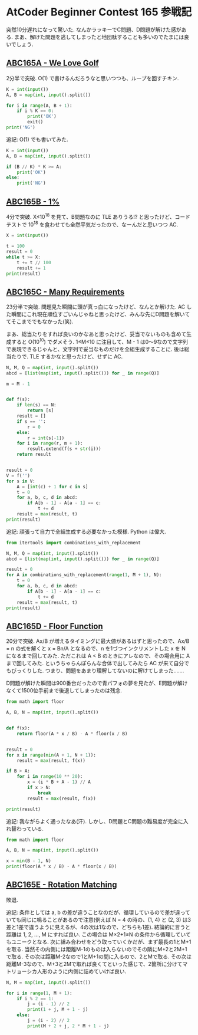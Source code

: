 # AtCoder Beginner Contest 165 参戦記

突然10分遅れになって驚いた. なんかラッキーでC問題、D問題が解けた感がある. まあ、解けた問題を逃してしまったと地団駄することも多いのでたまには良いでしょう.

## [ABC165A - We Love Golf](https://atcoder.jp/contests/abc165/tasks/abc165_a)

2分半で突破. O(1) で書けるんだろうなと思いつつも、ループを回すチキン.

```python
K = int(input())
A, B = map(int, input().split())

for i in range(A, B + 1):
    if i % K == 0:
        print('OK')
        exit()
print('NG')
```

追記: O(1) でも書いてみた.

```python
K = int(input())
A, B = map(int, input().split())

if (B // K) * K >= A:
    print('OK')
else:
    print('NG')
```

## [ABC165B - 1%](https://atcoder.jp/contests/abc165/tasks/abc165_b)

4分で突破. X≤10<sup>18</sup> を見て、B問題なのに TLE ありうる!? と思ったけど、コードテストで 10<sup>18</sup> を食わせても全然平気だったので、なーんだと思いつつ AC.

```python
X = int(input())

t = 100
result = 0
while t >= X:
    t += t // 100
    result += 1
print(result)
```

## [ABC165C - Many Requirements](https://atcoder.jp/contests/abc165/tasks/abc165_c)

23分半で突破. 問題見た瞬間に頭が真っ白になったけど、なんとか解けた. AC した瞬間にこれ現在順位すごいんじゃねと思ったけど、みんな先にD問題を解いててそこまででもなかった(笑).

まあ、総当たりをすれば良いのかなあと思ったけど、妥当でないものも含めて生成すると O(10<sup>10</sup>) でダメそう. 1≤M≤10 に注目して、M - 1 は0～9なので文字列で表現できるじゃんと、文字列で妥当なものだけを全組生成することに. 後は総当たりで. TLE するかなと思ったけど、せずに AC.

```python
N, M, Q = map(int, input().split())
abcd = [list(map(int, input().split())) for _ in range(Q)]

m = M - 1


def f(s):
    if len(s) == N:
        return [s]
    result = []
    if s == '':
        r = 0
    else:
        r = int(s[-1])
    for i in range(r, m + 1):
        result.extend(f(s + str(i)))
    return result


result = 0
V = f('')
for s in V:
    A = [int(c) + 1 for c in s]
    t = 0
    for a, b, c, d in abcd:
        if A[b - 1] - A[a - 1] == c:
            t += d
    result = max(result, t)
print(result)
```

追記: 頑張って自力で全組生成する必要なかった模様. Python は偉大.

```python
from itertools import combinations_with_replacement

N, M, Q = map(int, input().split())
abcd = [list(map(int, input().split())) for _ in range(Q)]

result = 0
for A in combinations_with_replacement(range(1, M + 1), N):
    t = 0
    for a, b, c, d in abcd:
        if A[b - 1] - A[a - 1] == c:
            t += d
    result = max(result, t)
print(result)
```

## [ABC165D - Floor Function](https://atcoder.jp/contests/abc165/tasks/abc165_d)

20分で突破. Ax/B が増えるタイミングに最大値があるはずと思ったので、Ax/B = n の式を解くと x = Bn/A となるので、n を1づつインクリメントした x を N になるまで回してみた. ただこれは A < B のときにアレなので、その場合用に A まで回してみた. というちゃらんぽらんな合体で出してみたら AC が来て自分でもびっくりした. つまり、問題をあまり理解してないのに解けてしまった…….

D問題が解けた瞬間は900番台だったので青パフォの夢を見たが、E問題が解けなくて1500位手前まで後退してしまったのは残念.

```python
from math import floor

A, B, N = map(int, input().split())


def f(x):
    return floor(A * x / B) - A * floor(x / B)


result = 0
for x in range(min(A + 1, N + 1)):
    result = max(result, f(x))

if B > A:
    for i in range(10 ** 20):
        x = (i * B + A - 1) // A
        if x > N:
            break
        result = max(result, f(x))

print(result)
```

追記: 我ながらよく通ったなあ(汗). しかし、D問題とC問題の難易度が完全に入れ替わっている.

```python
from math import floor

A, B, N = map(int, input().split())

x = min(B - 1, N)
print(floor(A * x / B) - A * floor(x / B))
```

## [ABC165E - Rotation Matching](https://atcoder.jp/contests/abc165/tasks/abc165_e)

敗退.

追記: 条件としては a, b の差が違うことなのだが、循環しているので差が違っていても同じに鳴ることがあるので注意(例えば N = 4 の時の、(1, 4) と (2, 3) は3差と1差で違うように見えるが、4の次は1なので、どちらも1差). 結論的に言うと距離は 1, 2, ..., M にすれば良い. この場合は M×2+1≤N の条件から循環していてもユニークとなる. 次に組み合わせをどう取っていくかだが、まず最長の1とM+1を取る. 当然その内側には距離M-1のものは入らないのでその隣にM+2と2M+1で取る. その次は距離M-2なので1とM+1の間に入るので、2とMで取る. その次は距離M-3なので、M+3と2Mで取れば良くてといった感じで、2箇所に分けてマトリョーシカ人形のように内側に詰めていけば良い.

```python
N, M = map(int, input().split())

for i in range(1, M + 1):
    if i % 2 == 1:
        j = (i - 1) // 2
        print(1 + j, M + 1 - j)
    else:
        j = (i - 2) // 2
        print(M + 2 + j, 2 * M + 1 - j)
```
